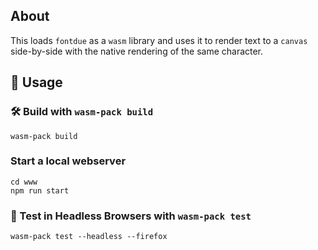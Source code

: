 ## About
This loads `fontdue` as a `wasm` library and uses it to render text to a `canvas` side-by-side with the native rendering of the same character.


## 🚴 Usage

### 🛠️ Build with `wasm-pack build`

```
wasm-pack build
```

### Start a local webserver
```
cd www
npm run start
```

### 🔬 Test in Headless Browsers with `wasm-pack test`

```
wasm-pack test --headless --firefox
```
